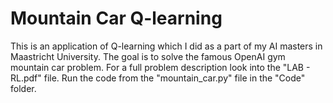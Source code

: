 # Mountain Car Q-learning

This is an application of Q-learning which I did as a part of my AI masters in Maastricht University. The goal is to solve the famous OpenAI gym mountain car problem. For a full problem description look into the "LAB - RL.pdf" file. Run the code from the "mountain_car.py" file in the "Code" folder.
